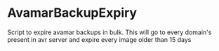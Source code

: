 # AvamarBackupExpiry
Script to expire avamar backups in bulk. This will go to every domain's present in avr server and expire every image older than 15 days
